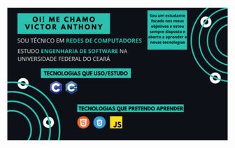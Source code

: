 ![apresentacao](https://github.com/ovictorpa/ovictorpa/blob/main/Oi%2C%20ME%20chamo%20Victor%20Anthony.png)





<!---- # Oi! Me chamo Victor Anthony
- 🌎🖥 Sou Técnico em Redes de Computadores e atualmente estudo Engenharia de Software na Universidade Federal do Ceará
 ## Tecnologias que uso/estudo
 ![c](https://github.com/ovictorpa/ovictorpa/blob/main/LOGO%20C.png) ![c++](https://github.com/ovictorpa/ovictorpa/blob/main/LOGO%20C%2B%2B.png)
 ## Tecnologias que tenho interesse em aprender
 ![js](https://github.com/ovictorpa/ovictorpa/blob/main/LOGO%20JS.png) ![html](https://github.com/ovictorpa/ovictorpa/blob/main/logo-2582748_1280.png) ![css](https://github.com/ovictorpa/ovictorpa/blob/main/logo-2582747_640-e1597771254582.png)

--->
